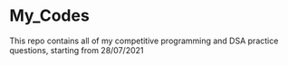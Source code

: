 # My_Codes
This repo contains all of my competitive programming and DSA practice questions, starting from 28/07/2021  
